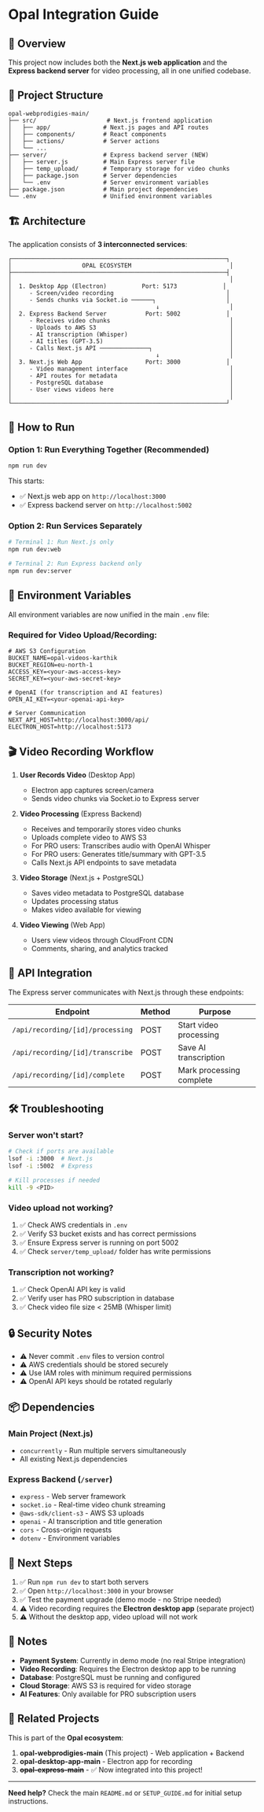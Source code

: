 # Opal Integration Guide

## 🎯 Overview

This project now includes both the **Next.js web application** and the **Express backend server** for video processing, all in one unified codebase.

## 📁 Project Structure

```
opal-webprodigies-main/
├── src/                    # Next.js frontend application
│   ├── app/               # Next.js pages and API routes
│   ├── components/        # React components
│   ├── actions/           # Server actions
│   └── ...
├── server/                # Express backend server (NEW)
│   ├── server.js          # Main Express server file
│   ├── temp_upload/       # Temporary storage for video chunks
│   ├── package.json       # Server dependencies
│   └── .env               # Server environment variables
├── package.json           # Main project dependencies
└── .env                   # Unified environment variables
```

## 🏗️ Architecture

The application consists of **3 interconnected services**:

```
┌─────────────────────────────────────────────────────────────┐
│                    OPAL ECOSYSTEM                            │
├─────────────────────────────────────────────────────────────┤
│                                                              │
│  1. Desktop App (Electron)          Port: 5173             │
│     - Screen/video recording                                │
│     - Sends chunks via Socket.io ──────┐                    │
│                                         ↓                    │
│  2. Express Backend Server           Port: 5002             │
│     - Receives video chunks                                  │
│     - Uploads to AWS S3                                      │
│     - AI transcription (Whisper)                             │
│     - AI titles (GPT-3.5)                                    │
│     - Calls Next.js API ──────────────┐                      │
│                                         ↓                    │
│  3. Next.js Web App                  Port: 3000             │
│     - Video management interface                             │
│     - API routes for metadata                                │
│     - PostgreSQL database                                    │
│     - User views videos here                                 │
│                                                              │
└─────────────────────────────────────────────────────────────┘
```

## 🚀 How to Run

### Option 1: Run Everything Together (Recommended)

```bash
npm run dev
```

This starts:
- ✅ Next.js web app on `http://localhost:3000`
- ✅ Express backend server on `http://localhost:5002`

### Option 2: Run Services Separately

```bash
# Terminal 1: Run Next.js only
npm run dev:web

# Terminal 2: Run Express backend only
npm run dev:server
```

## 🔑 Environment Variables

All environment variables are now unified in the main `.env` file:

### Required for Video Upload/Recording:
```env
# AWS S3 Configuration
BUCKET_NAME=opal-videos-karthik
BUCKET_REGION=eu-north-1
ACCESS_KEY=<your-aws-access-key>
SECRET_KEY=<your-aws-secret-key>

# OpenAI (for transcription and AI features)
OPEN_AI_KEY=<your-openai-api-key>

# Server Communication
NEXT_API_HOST=http://localhost:3000/api/
ELECTRON_HOST=http://localhost:5173
```

## 🎬 Video Recording Workflow

1. **User Records Video** (Desktop App)
   - Electron app captures screen/camera
   - Sends video chunks via Socket.io to Express server

2. **Video Processing** (Express Backend)
   - Receives and temporarily stores video chunks
   - Uploads complete video to AWS S3
   - For PRO users: Transcribes audio with OpenAI Whisper
   - For PRO users: Generates title/summary with GPT-3.5
   - Calls Next.js API endpoints to save metadata

3. **Video Storage** (Next.js + PostgreSQL)
   - Saves video metadata to PostgreSQL database
   - Updates processing status
   - Makes video available for viewing

4. **Video Viewing** (Web App)
   - Users view videos through CloudFront CDN
   - Comments, sharing, and analytics tracked

## 📡 API Integration

The Express server communicates with Next.js through these endpoints:

| Endpoint | Method | Purpose |
|----------|--------|---------|
| `/api/recording/[id]/processing` | POST | Start video processing |
| `/api/recording/[id]/transcribe` | POST | Save AI transcription |
| `/api/recording/[id]/complete` | POST | Mark processing complete |

## 🛠️ Troubleshooting

### Server won't start?
```bash
# Check if ports are available
lsof -i :3000  # Next.js
lsof -i :5002  # Express

# Kill processes if needed
kill -9 <PID>
```

### Video upload not working?
1. ✅ Check AWS credentials in `.env`
2. ✅ Verify S3 bucket exists and has correct permissions
3. ✅ Ensure Express server is running on port 5002
4. ✅ Check `server/temp_upload/` folder has write permissions

### Transcription not working?
1. ✅ Check OpenAI API key is valid
2. ✅ Verify user has PRO subscription in database
3. ✅ Check video file size < 25MB (Whisper limit)

## 🔒 Security Notes

- ⚠️ Never commit `.env` files to version control
- ⚠️ AWS credentials should be stored securely
- ⚠️ Use IAM roles with minimum required permissions
- ⚠️ OpenAI API keys should be rotated regularly

## 📦 Dependencies

### Main Project (Next.js)
- `concurrently` - Run multiple servers simultaneously
- All existing Next.js dependencies

### Express Backend (`/server`)
- `express` - Web server framework
- `socket.io` - Real-time video chunk streaming
- `@aws-sdk/client-s3` - AWS S3 uploads
- `openai` - AI transcription and title generation
- `cors` - Cross-origin requests
- `dotenv` - Environment variables

## 🎯 Next Steps

1. ✅ Run `npm run dev` to start both servers
2. ✅ Open `http://localhost:3000` in your browser
3. ✅ Test the payment upgrade (demo mode - no Stripe needed)
4. ⚠️ Video recording requires the **Electron desktop app** (separate project)
5. ⚠️ Without the desktop app, video upload will not work

## 📝 Notes

- **Payment System**: Currently in demo mode (no real Stripe integration)
- **Video Recording**: Requires the Electron desktop app to be running
- **Database**: PostgreSQL must be running and configured
- **Cloud Storage**: AWS S3 is required for video storage
- **AI Features**: Only available for PRO subscription users

## 🤝 Related Projects

This is part of the **Opal ecosystem**:
1. **opal-webprodigies-main** (This project) - Web application + Backend
2. **opal-desktop-app-main** - Electron app for recording
3. ~~**opal-express-main**~~ - ✅ Now integrated into this project!

---

**Need help?** Check the main `README.md` or `SETUP_GUIDE.md` for initial setup instructions.
